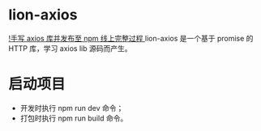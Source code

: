 # lion-axios

[!手写 axios 库并发布至 npm 线上完整过程 ](https://juejin.cn/post/6914138611789070349?searchId=202403291448187B0F99009497EC504C56#heading-12)
lion-axios 是一个基于 promise 的 HTTP 库，学习 axios lib 源码而产生。

# 启动项目

- 开发时执行 npm run dev 命令；
- 打包时执行 npm run build 命令。
